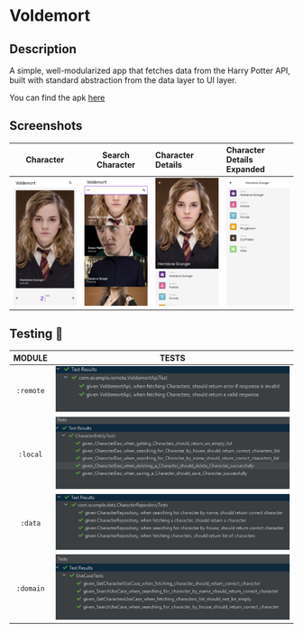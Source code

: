 # Voldemort
## Description
A simple, well-modularized app that fetches data from the Harry Potter API, built with standard abstraction from the data layer to UI layer.

You can find the apk [here]("/apk")

## Screenshots
| Character | Search Character | Character Details | Character Details Expanded |
|:-----:|:-----:|:-----|:-----|
|<img src="images/Character.jpg">|<img src="images/Search.jpg">|<img src="images/CharacterDetails.jpg">|<img src="images/CharacterDetailsExpanded.jpg">|

## Testing :test_tube:
| MODULE | TESTS |
|:----:|:-----:|
| `:remote` | <img src="images/RemoteTests.png"/> |
| `:local` | <img src="images/LocalTests.png"/> |
| `:data` | <img src="images/DataTests.jpg"/> |
| `:domain` | <img src="images/DomainTests.jpg"/> |


